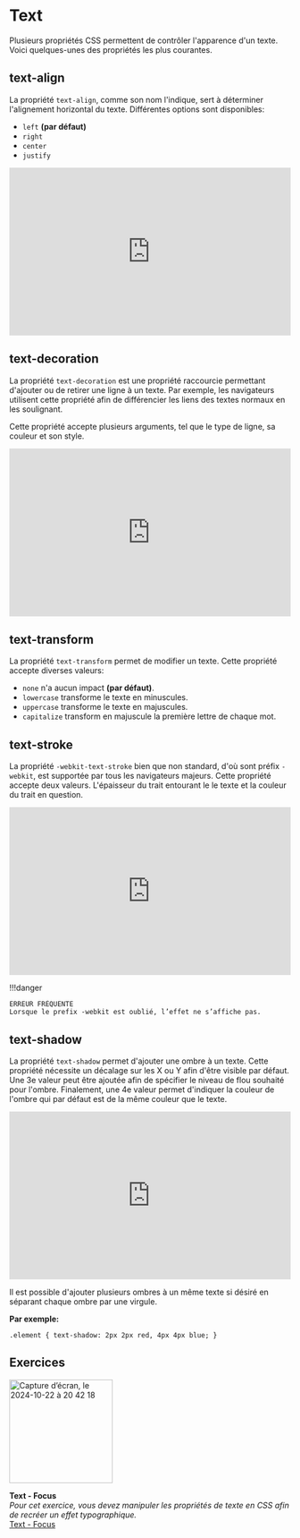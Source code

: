 # Text

Plusieurs propriétés CSS permettent de contrôler l'apparence d'un texte. Voici quelques-unes des propriétés les plus courantes.

## text-align

La propriété `text-align`, comme son nom l'indique, sert à déterminer l'alignement horizontal du texte. Différentes options sont disponibles:

- `left` <b>(par défaut)</b>
- `right`
- `center`
- `justify`

<iframe height="300" style="width: 100%;" scrolling="no" title="Text-align" src="https://codepen.io/tim-momo/embed/QWBBGwJ?default-tab=html%2Cresult" frameborder="no" loading="lazy" allowtransparency="true" allowfullscreen="true">
  See the Pen <a href="https://codepen.io/tim-momo/pen/QWBBGwJ">
  Text-align</a> by TIM Montmorency (<a href="https://codepen.io/tim-momo">@tim-momo</a>)
  on <a href="https://codepen.io">CodePen</a>.
</iframe>


## text-decoration

La propriété `text-decoration` est une propriété raccourcie permettant d'ajouter ou de retirer une ligne à un texte. Par exemple, les navigateurs utilisent cette propriété afin de différencier les liens des textes normaux en les soulignant.

Cette propriété accepte plusieurs arguments, tel que le type de ligne, sa couleur et son style.

<iframe height="300" style="width: 100%;" scrolling="no" title="Text-decoration" src="https://codepen.io/tim-momo/embed/KKBBNdE?default-tab=html%2Cresult" frameborder="no" loading="lazy" allowtransparency="true" allowfullscreen="true">
  See the Pen <a href="https://codepen.io/tim-momo/pen/KKBBNdE">
  Text-decoration</a> by TIM Montmorency (<a href="https://codepen.io/tim-momo">@tim-momo</a>)
  on <a href="https://codepen.io">CodePen</a>.
</iframe>


## text-transform

La propriété `text-transform` permet de modifier un texte. Cette propriété accepte diverses valeurs:

- `none` n'a aucun impact **(par défaut)**.
- `lowercase` transforme le texte en minuscules.
- `uppercase` transforme le texte en majuscules.
- `capitalize` transform en majuscule la première lettre de chaque mot.


## text-stroke

La propriété `-webkit-text-stroke` bien que non standard, d'où sont préfix `-webkit`, est supportée par tous les navigateurs majeurs. Cette propriété accepte deux valeurs. L'épaisseur du trait entourant le le texte et la couleur du trait en question.

<iframe height="300" style="width: 100%;" scrolling="no" title="Text-stroke" src="https://codepen.io/tim-momo/embed/VwBBmmW?default-tab=html%2Cresult" frameborder="no" loading="lazy" allowtransparency="true" allowfullscreen="true">
  See the Pen <a href="https://codepen.io/tim-momo/pen/VwBBmmW">
  Text-stroke</a> by TIM Montmorency (<a href="https://codepen.io/tim-momo">@tim-momo</a>)
  on <a href="https://codepen.io">CodePen</a>.
</iframe>

!!!danger

    ERREUR FRÉQUENTE
    Lorsque le prefix -webkit est oublié, l’effet ne s’affiche pas.


## text-shadow

La propriété `text-shadow` permet d'ajouter une ombre à un texte. Cette propriété nécessite un décalage sur les X ou Y afin d'être visible par défaut. Une 3e valeur peut être ajoutée afin de spécifier le niveau de flou souhaité pour l'ombre. Finalement, une 4e valeur permet d'indiquer la couleur de l'ombre qui par défaut est de la même couleur que le texte.

<iframe height="300" style="width: 100%;" scrolling="no" title="Text-shadow" src="https://codepen.io/tim-momo/embed/rNrrWjV?default-tab=html%2Cresult" frameborder="no" loading="lazy" allowtransparency="true" allowfullscreen="true">
  See the Pen <a href="https://codepen.io/tim-momo/pen/rNrrWjV">
  Text-shadow</a> by TIM Montmorency (<a href="https://codepen.io/tim-momo">@tim-momo</a>)
  on <a href="https://codepen.io">CodePen</a>.
</iframe>

Il est possible d'ajouter plusieurs ombres à un même texte si désiré en séparant chaque ombre par une virgule.

**Par exemple:**

`.element {
  text-shadow: 2px 2px red, 4px 4px blue;
}`


## Exercices

<div class="grid grid-auto" markdown>

<img width="185" alt="Capture d’écran, le 2024-10-22 à 20 42 18" src="https://github.com/user-attachments/assets/6d289ff1-3dae-4e1e-9c30-848ef57998e9">



  **Text - Focus**<br>
  _Pour cet exercice, vous devez manipuler les propriétés de texte en CSS afin de recréer un effet typographique._<br>
  [Text - Focus](https://tim-montmorency.com/compendium/582-111%E2%80%93web1/exercices/focus.html)
</div>
